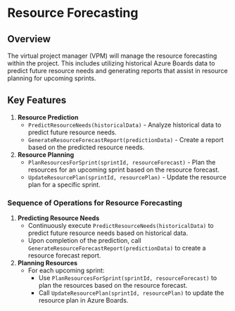 # Resource Forecasting

## Overview

The virtual project manager (VPM) will manage the resource forecasting within the project. This includes utilizing historical Azure Boards data to predict future resource needs and generating reports that assist in resource planning for upcoming sprints.

## Key Features

1. **Resource Prediction**
   - `PredictResourceNeeds(historicalData)` - Analyze historical data to predict future resource needs.
   - `GenerateResourceForecastReport(predictionData)` - Create a report based on the predicted resource needs.
2. **Resource Planning**
   - `PlanResourcesForSprint(sprintId, resourceForecast)` - Plan the resources for an upcoming sprint based on the resource forecast.
   - `UpdateResourcePlan(sprintId, resourcePlan)` - Update the resource plan for a specific sprint.

### Sequence of Operations for Resource Forecasting

1. **Predicting Resource Needs**
   - Continuously execute `PredictResourceNeeds(historicalData)` to predict future resource needs based on historical data.
   - Upon completion of the prediction, call `GenerateResourceForecastReport(predictionData)` to create a resource forecast report.
2. **Planning Resources**
   - For each upcoming sprint:
     - Use `PlanResourcesForSprint(sprintId, resourceForecast)` to plan the resources based on the resource forecast.
     - Call `UpdateResourcePlan(sprintId, resourcePlan)` to update the resource plan in Azure Boards.
